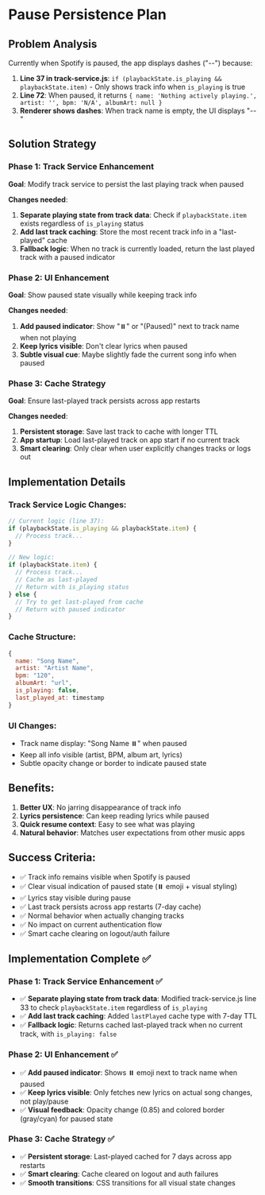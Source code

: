 # Pause Persistence Plan

## Problem Analysis
Currently when Spotify is paused, the app displays dashes ("--") because:

1. **Line 37 in track-service.js**: `if (playbackState.is_playing && playbackState.item)` - Only shows track info when `is_playing` is true
2. **Line 72**: When paused, it returns `{ name: 'Nothing actively playing.', artist: '', bpm: 'N/A', albumArt: null }`
3. **Renderer shows dashes**: When track name is empty, the UI displays "--"

## Solution Strategy

### Phase 1: Track Service Enhancement
**Goal**: Modify track service to persist the last playing track when paused

**Changes needed**:
1. **Separate playing state from track data**: Check if `playbackState.item` exists regardless of `is_playing` status
2. **Add last track caching**: Store the most recent track info in a "last-played" cache
3. **Fallback logic**: When no track is currently loaded, return the last played track with a paused indicator

### Phase 2: UI Enhancement
**Goal**: Show paused state visually while keeping track info

**Changes needed**:
1. **Add paused indicator**: Show "⏸️" or "(Paused)" next to track name when not playing
2. **Keep lyrics visible**: Don't clear lyrics when paused
3. **Subtle visual cue**: Maybe slightly fade the current song info when paused

### Phase 3: Cache Strategy
**Goal**: Ensure last-played track persists across app restarts

**Changes needed**:
1. **Persistent storage**: Save last track to cache with longer TTL
2. **App startup**: Load last-played track on app start if no current track
3. **Smart clearing**: Only clear when user explicitly changes tracks or logs out

## Implementation Details

### Track Service Logic Changes:
```javascript
// Current logic (line 37):
if (playbackState.is_playing && playbackState.item) {
  // Process track...
}

// New logic:
if (playbackState.item) {
  // Process track...
  // Cache as last-played
  // Return with is_playing status
} else {
  // Try to get last-played from cache
  // Return with paused indicator
}
```

### Cache Structure:
```javascript
{
  name: "Song Name",
  artist: "Artist Name", 
  bpm: "120",
  albumArt: "url",
  is_playing: false,
  last_played_at: timestamp
}
```

### UI Changes:
- Track name display: "Song Name ⏸️" when paused
- Keep all info visible (artist, BPM, album art, lyrics)
- Subtle opacity change or border to indicate paused state

## Benefits:
1. **Better UX**: No jarring disappearance of track info
2. **Lyrics persistence**: Can keep reading lyrics while paused
3. **Quick resume context**: Easy to see what was playing
4. **Natural behavior**: Matches user expectations from other music apps

## Success Criteria:
- ✅ Track info remains visible when Spotify is paused
- ✅ Clear visual indication of paused state (⏸️ emoji + visual styling)
- ✅ Lyrics stay visible during pause
- ✅ Last track persists across app restarts (7-day cache)
- ✅ Normal behavior when actually changing tracks
- ✅ No impact on current authentication flow
- ✅ Smart cache clearing on logout/auth failure

## Implementation Complete ✅

### Phase 1: Track Service Enhancement ✅
- ✅ **Separate playing state from track data**: Modified track-service.js line 33 to check `playbackState.item` regardless of `is_playing`
- ✅ **Add last track caching**: Added `lastPlayed` cache type with 7-day TTL
- ✅ **Fallback logic**: Returns cached last-played track when no current track, with `is_playing: false`

### Phase 2: UI Enhancement ✅
- ✅ **Add paused indicator**: Shows ⏸️ emoji next to track name when paused
- ✅ **Keep lyrics visible**: Only fetches new lyrics on actual song changes, not play/pause
- ✅ **Visual feedback**: Opacity change (0.85) and colored border (gray/cyan) for paused state

### Phase 3: Cache Strategy ✅
- ✅ **Persistent storage**: Last-played cached for 7 days across app restarts
- ✅ **Smart clearing**: Cache cleared on logout and auth failures
- ✅ **Smooth transitions**: CSS transitions for all visual state changes